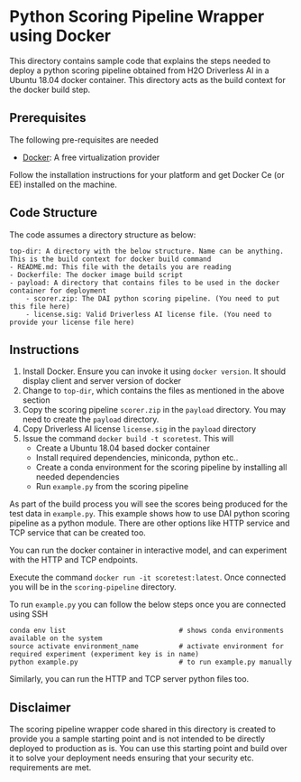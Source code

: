 Python Scoring Pipeline Wrapper using Docker
============================================

This directory contains sample code that explains the steps needed to deploy a python scoring pipeline
obtained from H2O Driverless AI in a Ubuntu 18.04 docker container. This directory acts as the build 
context for the docker build step. 


Prerequisites
-------------

The following pre-requisites are needed
- [Docker](https://www.virtualbox.org/): A free virtualization provider

Follow the installation instructions for your platform and get Docker Ce (or EE) installed on the machine. 


Code Structure
--------------

The code assumes a directory structure as below:

```
top-dir: A directory with the below structure. Name can be anything. This is the build context for docker build command
- README.md: This file with the details you are reading
- Dockerfile: The docker image build script
- payload: A directory that contains files to be used in the docker container for deployment
    - scorer.zip: The DAI python scoring pipeline. (You need to put this file here)
    - license.sig: Valid Driverless AI license file. (You need to provide your license file here)
```

Instructions
------------

1. Install Docker. Ensure you can invoke it using `docker version`. It should display client and server version of docker
3. Change to `top-dir`, which contains the files as mentioned in the above section
4. Copy the scoring pipeline `scorer.zip` in the `payload` directory. You may need to create the `payload` directory.
5. Copy Driverless AI license `license.sig` in the `payload` directory
6. Issue the command `docker build -t scoretest`. This will
    - Create a Ubuntu 18.04 based docker container 
    - Install required dependencies, miniconda, python etc..
    - Create a conda environment for the scoring pipeline by installing all needed dependencies
    - Run `example.py` from the scoring pipeline

As part of the build process you will see the scores being produced for the test data in `example.py`. This example
shows how to use DAI python scoring pipeline as a python module. There are other options like HTTP service and TCP service that can be created too.

You can run the docker container in interactive model, and can experiment with the HTTP and TCP endpoints.

Execute the command `docker run -it scoretest:latest`. Once connected you will be in the `scoring-pipeline` directory.

To run `example.py` you can follow the below steps once you are connected using SSH

```
conda env list                            # shows conda environments available on the system
source activate environment_name          # activate environment for required experiment (experiment key is in name)
python example.py                         # to run example.py manually
```

Similarly, you can run the HTTP and TCP server python files too.


Disclaimer
----------

The scoring pipeline wrapper code shared in this directory is created to provide you 
a sample starting point and is not intended to be directly deployed to production as is.
You can use this starting point and build over it to solve your deployment needs ensuring
that your security etc. requirements are met.
